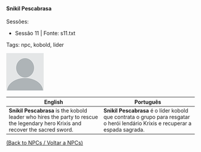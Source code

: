 
#### Snikil Pescabrasa

Sessões:  
- Sessão 11 | Fonte: s11.txt

Tags: npc, kobold, lider

![Snikil Pescabrasa](blank.png)

| English | Português |
|---------|-----------|
| **Snikil Pescabrasa** is the kobold leader who hires the party to rescue the legendary hero Krixis and recover the sacred sword. | **Snikil Pescabrasa** é o líder kobold que contrata o grupo para resgatar o herói lendário Krixis e recuperar a espada sagrada. |

[(Back to NPCs / Voltar a NPCs)](npcs_list.md)


























